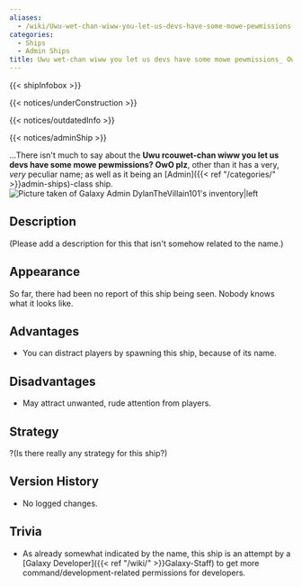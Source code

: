 ```yaml
---
aliases:
  - /wiki/Uwu-wet-chan-wiww-you-let-us-devs-have-some-mowe-pewmissions--OwO-plz
categories:
  - Ships
  - Admin Ships
title: Uwu wet-chan wiww you let us devs have some mowe pewmissions_ OwO plz
---
```


{{< shipInfobox >}}

{{< notices/underConstruction >}}

{{< notices/outdatedInfo >}}

{{< notices/adminShip >}}

...There isn't much to say about the **Uwu rcouwet-chan wiww you let us devs have some mowe pewmissions? OwO plz**, other than it has a very, _very_ peculiar name; as well as it being an [Admin]({{< ref "/categories/" >}}admin-ships)-class ship. ![Picture taken of Galaxy Admin DylanTheVillain101's
inventory|left](Untitleddadad.png "Picture taken of Galaxy Admin DylanTheVillain101's inventory|left")

## Description

(Please add a description for this that isn't somehow related to the name.)

## Appearance

So far, there had been no report of this ship being seen. Nobody knows what it looks like.

## Advantages

- You can distract players by spawning this ship, because of its name.

## Disadvantages

- May attract unwanted, rude attention from players.

## Strategy

?(Is there really any strategy for this ship?)

## Version History

- No logged changes.

## Trivia

- As already somewhat indicated by the name, this ship is an attempt by a [Galaxy Developer]({{< ref "/wiki/" >}}Galaxy-Staff) to get more command/development-related permissions for developers.
